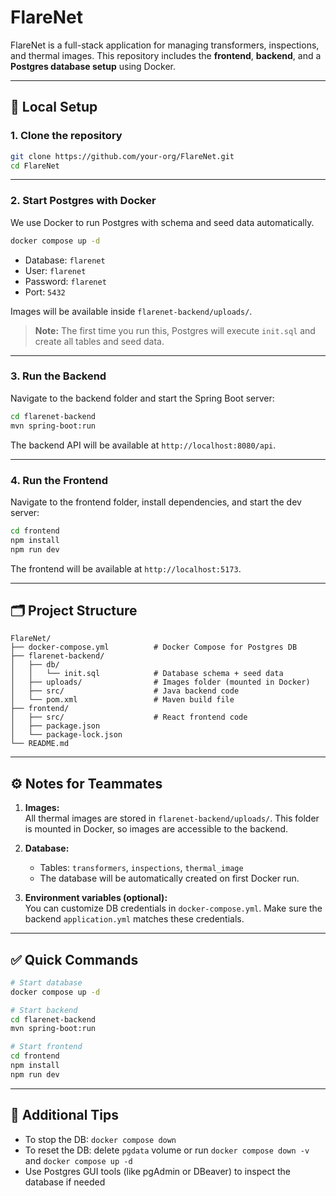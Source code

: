 # FlareNet

FlareNet is a full-stack application for managing transformers, inspections, and thermal images. This repository includes the **frontend**, **backend**, and a **Postgres database setup** using Docker.

---

## 🚀 Local Setup

### 1. Clone the repository
```bash
git clone https://github.com/your-org/FlareNet.git
cd FlareNet
```

---

### 2. Start Postgres with Docker
We use Docker to run Postgres with schema and seed data automatically.

```bash
docker compose up -d
```

- Database: `flarenet`  
- User: `flarenet`  
- Password: `flarenet`  
- Port: `5432`  

Images will be available inside `flarenet-backend/uploads/`.

> **Note:** The first time you run this, Postgres will execute `init.sql` and create all tables and seed data.

---

### 3. Run the Backend
Navigate to the backend folder and start the Spring Boot server:

```bash
cd flarenet-backend
mvn spring-boot:run
```

The backend API will be available at `http://localhost:8080/api`.

---

### 4. Run the Frontend
Navigate to the frontend folder, install dependencies, and start the dev server:

```bash
cd frontend
npm install
npm run dev
```

The frontend will be available at `http://localhost:5173`.

---

## 🗂️ Project Structure

```
FlareNet/
├── docker-compose.yml          # Docker Compose for Postgres DB
├── flarenet-backend/
│   ├── db/
│   │   └── init.sql            # Database schema + seed data
│   ├── uploads/                # Images folder (mounted in Docker)
│   ├── src/                    # Java backend code
│   └── pom.xml                 # Maven build file
├── frontend/
│   ├── src/                    # React frontend code
│   ├── package.json
│   └── package-lock.json
└── README.md
```

---

## ⚙️ Notes for Teammates

1. **Images:**  
   All thermal images are stored in `flarenet-backend/uploads/`. This folder is mounted in Docker, so images are accessible to the backend.

2. **Database:**  
   - Tables: `transformers`, `inspections`, `thermal_image`  
   - The database will be automatically created on first Docker run.  

3. **Environment variables (optional):**  
   You can customize DB credentials in `docker-compose.yml`. Make sure the backend `application.yml` matches these credentials.

---

## ✅ Quick Commands

```bash
# Start database
docker compose up -d

# Start backend
cd flarenet-backend
mvn spring-boot:run

# Start frontend
cd frontend
npm install
npm run dev
```

---

## 📌 Additional Tips

- To stop the DB: `docker compose down`
- To reset the DB: delete `pgdata` volume or run `docker compose down -v` and `docker compose up -d`
- Use Postgres GUI tools (like pgAdmin or DBeaver) to inspect the database if needed
